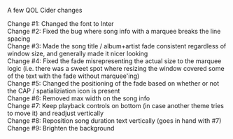 A few QOL Cider changes

Change #1: Changed the font to Inter<br>
Change #2: Fixed the bug where song info with a marquee breaks the line spacing<br>
Change #3: Made the song title / album+artist fade consistent regardless of window size, and generally made it nicer looking<br>
Change #4: Fixed the fade misrepresenting the actual size to the marquee logic (i.e. there was a sweet spot where resizing the window covered some of the text with the fade without marquee'ing)<br>
Change #5: Changed the positioning of the fade based on whether or not the CAP / spatializiation icon is present<br>
Change #6: Removed max width on the song info<br>
Change #7: Keep playback controls on bottom (in case another theme tries to move it) and readjust vertically<br>
Change #8: Reposition song duration text vertically (goes in hand with #7)<br>
Change #9: Brighten the background<br>

